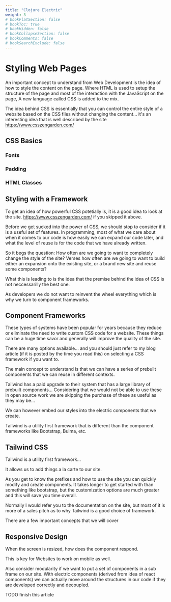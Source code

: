 ```yaml
---
title: "Clojure Electric"
weight: 3
# bookFlatSection: false
# bookToc: true
# bookHidden: false
# bookCollapseSection: false
# bookComments: false
# bookSearchExclude: false
---
```


# Styling Web Pages

An important concept to understand from Web Development is the idea of how to
style the content on the page. Where HTML is used to setup the structure of the
page and most of the interaction with the JavaScript on the page, A new language
called CSS is added to the mix.

The idea behind CSS is essentially that you can control the entire style of a
website based on the CSS files without changing the content… it's an interesting idea
that is well described by the site https://www.csszengarden.com/


## CSS Basics
### Fonts
### Padding
### HTML Classes

## Styling with a Framework 

To get an idea of how powerful CSS potetially is, it is a good idea to look at
the site. https://www.csszengarden.com/ if you skipped it above.

Before we get sucked into the power of CSS, we should stop to consider if it is
a useful set of features. In programming, most of what we care about when it
comes to our code is how easily we can expand our code later, and what the level
of reuse is for the code that we have already written.

So it begs the question: How often are we going to want to completely change the
style of the site? Verses how often are we going to want to build either an
expansion onto the existing site, or a brand new site and reuse some components?

What this is leading to is the idea that the premise behind the idea of CSS is
not neccessarilly the best one.

As developers we do not want to reinvent the wheel everything which is why we
turn to component frameworks.

## Component Frameworks
These types of systems have been popular for years because they reduce or
eliminate the need to write custom CSS code for a website. These things can be a
huge time savor and generally will improve the quality of the site.

There are many options available... and you should just refer to my blog article
(if it is posted by the time you read this) on selecting a CSS framework if you
want to.

The main concept to understand is that we can have a series of prebuilt
components that we can reuse in different contexts.

Tailwind has a paid upgrade to their system that has a large library of prebuilt
components... Considering that we would not be able to use these in open source
work we are skipping the purchase of these as useful as they may be...

We can however embed our styles into the electric components that we create.

Tailwind is a utility first framework that is different than the component
frameworks like Bootstrap, Bulma, etc.

## Tailwind CSS
Tailwind is a utility first framework...

It allows us to add things a la carte to our site.

As you get to know the prefixes and how to use the site you can quickly modify
and create components. It takes longer to get started with than something like
bootstrap, but the customization options are much greater and this will save you
time overall.

Normally I would refer you to the documentation on the site, but most of it is
more of a sales pitch as to why Tailwind is a good choice of framework.

There are a few important concepts that we will cover

## Responsive Design
When the screen is resized, how does the component respond.

This is key for Websites to work on mobile as well.

Also consider modularity if we want to put a set of components in a sub frame on
our site. With electric components (derived from idea of react components) we
can actually move around the structures in our code if they are developed
correctly and decoupled.


TODO finish this article



